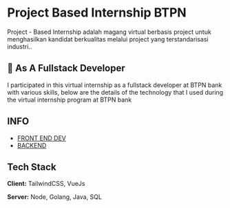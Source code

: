 # Project Based Internship BTPN
Project - Based Internship adalah magang virtual berbasis project untuk menghasilkan kandidat berkualitas melalui project yang terstandarisasi industri.. 

## 🚀 As A Fullstack Developer
I participated in this virtual internship as a fullstack developer at BTPN bank with various skills, below are the details of the technology that I used during the virtual internship program at BTPN bank

## INFO

 - [FRONT END DEV](#)
 - [BACKEND](#)
 

## Tech Stack

**Client:** TailwindCSS, VueJs

**Server:** Node, Golang, Java, SQL



